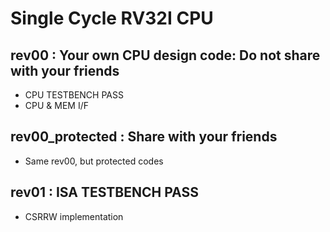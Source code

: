 # Single Cycle RV32I CPU

## rev00 : Your own CPU design code: Do not share with your friends
- CPU TESTBENCH PASS
- CPU & MEM I/F

## rev00_protected : Share with your friends
- Same rev00, but protected codes

## rev01 : ISA TESTBENCH PASS 
- CSRRW implementation
